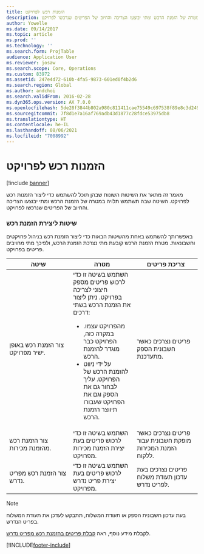 ```yaml
---
title: הזמנות רכש לפרויקט
description: מאמר זה מתאר את השיטות השונות שבהן תוכל להשתמש כדי ליצור הזמנות רכש לפרויקט. השיטה שבה תשתמש תלויה במטרה של הזמנת הרכש ומתי יבוצעו הצריכה והחיוב של הפריטים שנרכשו לפרויקט.
author: Yowelle
ms.date: 09/14/2017
ms.topic: article
ms.prod: ''
ms.technology: ''
ms.search.form: ProjTable
audience: Application User
ms.reviewer: josaw
ms.search.scope: Core, Operations
ms.custom: 83972
ms.assetid: 247e4d72-610b-4fa5-9873-601ed0f4b2d6
ms.search.region: Global
ms.author: andchoi
ms.search.validFrom: 2016-02-28
ms.dyn365.ops.version: AX 7.0.0
ms.openlocfilehash: 5de28f3844b802a980c811411cae75549c697538f89e8c3d2495ea171a188524
ms.sourcegitcommit: 7f8d1e7a16af769adb43d1877c28fdce53975db8
ms.translationtype: HT
ms.contentlocale: he-IL
ms.lasthandoff: 08/06/2021
ms.locfileid: "7008992"
---
```

# <a name="purchase-orders-for-a-project"></a>הזמנות רכש לפרויקט

[!include [banner](../includes/banner.md)]

מאמר זה מתאר את השיטות השונות שבהן תוכל להשתמש כדי ליצור הזמנות רכש לפרויקט. השיטה שבה תשתמש תלויה במטרה של הזמנת הרכש ומתי יבוצעו הצריכה והחיוב של הפריטים שנרכשו לפרויקט.

### <a name="methods-for-creating-a-purchase-order"></a>שיטות ליצירת הזמנת רכש

באפשרותך להשתמש באחת מהשיטות הבאות כדי ליצור הזמנת רכש בניהול פרויקטים וחשבונאות. מטרת הזמנת הרכש קובעת מתי נצרכת הזמנת הרכש, ולפיכך מתי מחויבים פריטים בפרויקט.

<table>
<colgroup>
<col width="33%" />
<col width="33%" />
<col width="33%" />
</colgroup>
<thead>
<tr class="header">
<th>שיטה</th>
<th>מטרה</th>
<th>צריכת פריטים</th>
</tr>
</thead>
<tbody>
<tr class="odd">
<td>צור הזמנת רכש באופן ישיר מפרויקט.</td>
<td>השתמש בשיטה זו כדי לרכוש פריטים מספק חיצוני לצריכה בפרויקט. ניתן ליצור את הזמנת הרכש בשתי דרכים:
<ul>
<li>מהפרויקט עצמו. במקרה כזה, הפרויקט כבר מוגדר להזמנת הרכש.</li>
<li>על ידי ניווט להזמנת הרכש של הפרויקט. עליך לבחור גם את הספק וגם את הפרויקט שעבורו תיווצר הזמנת הרכש.</li>
</ul></td>
<td>פריטים נצרכים כאשר חשבונית הספק מתעדכנת.</td>
</tr>
<tr class="even">
<td>צור הזמנת רכש מהזמנת מכירות.</td>
<td>השתמש בשיטה זו כדי לרכוש פריטים בעת יצירת הזמנת מכירות מפרויקט.</td>
<td>פריטים נצרכים כאשר מופקת חשבונית עבור הזמנת המכירות ללקוח.</td>
</tr>
<tr class="odd">
<td>צור הזמנת רכש מפריט נדרש.</td>
<td>השתמש בשיטה זו כדי לרכוש פריטים בעת יצירת פריט נדרש מפרויקט.</td>
<td>פריטים נצרכים בעת עדכון תעודת משלוח לפריט נדרש.</td>
</tr>
</tbody>
</table>

> [!NOTE] 
> בעת עדכון חשבונית הספק או תעודת המשלוח, תתבקש לעדכן את תעודת המשלוח בפריט הנדרש.

לקבלת מידע נוסף, ראה [קבלת פריטים בהזמנת רכש מפריט נדרש](tasks/receive-items-purchase-order-item-requirement.md).



[!INCLUDE[footer-include](../includes/footer-banner.md)]